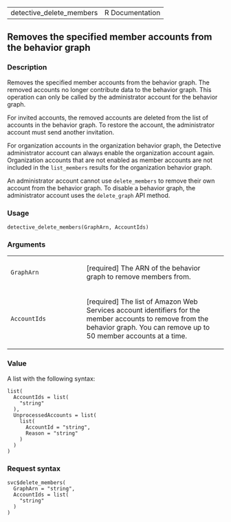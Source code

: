 <table style="width: 100%;">
<tbody>
<tr class="odd">
<td>detective_delete_members</td>
<td style="text-align: right;">R Documentation</td>
</tr>
</tbody>
</table>

## Removes the specified member accounts from the behavior graph

### Description

Removes the specified member accounts from the behavior graph. The
removed accounts no longer contribute data to the behavior graph. This
operation can only be called by the administrator account for the
behavior graph.

For invited accounts, the removed accounts are deleted from the list of
accounts in the behavior graph. To restore the account, the
administrator account must send another invitation.

For organization accounts in the organization behavior graph, the
Detective administrator account can always enable the organization
account again. Organization accounts that are not enabled as member
accounts are not included in the `list_members` results for the
organization behavior graph.

An administrator account cannot use `delete_members` to remove their own
account from the behavior graph. To disable a behavior graph, the
administrator account uses the `delete_graph` API method.

### Usage

    detective_delete_members(GraphArn, AccountIds)

### Arguments

<table>
<colgroup>
<col style="width: 35%" />
<col style="width: 65%" />
</colgroup>
<tbody>
<tr class="odd">
<td><code id="detective_delete_members_:_GraphArn">GraphArn</code></td>
<td><p>[required] The ARN of the behavior graph to remove members
from.</p></td>
</tr>
<tr class="even">
<td><code
id="detective_delete_members_:_AccountIds">AccountIds</code></td>
<td><p>[required] The list of Amazon Web Services account identifiers
for the member accounts to remove from the behavior graph. You can
remove up to 50 member accounts at a time.</p></td>
</tr>
</tbody>
</table>

### Value

A list with the following syntax:

    list(
      AccountIds = list(
        "string"
      ),
      UnprocessedAccounts = list(
        list(
          AccountId = "string",
          Reason = "string"
        )
      )
    )

### Request syntax

    svc$delete_members(
      GraphArn = "string",
      AccountIds = list(
        "string"
      )
    )
